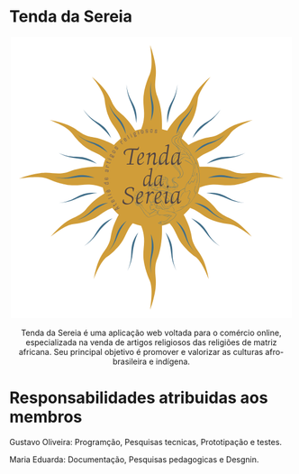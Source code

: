 #  Tenda da Sereia
<p align="center">
 <img style="font-align: center;" src="imagens/tenda da Sereia final.png">
 <p align="center">Tenda da Sereia é uma aplicação web voltada para o comércio online, especializada na venda de artigos religiosos das religiões de matriz africana. Seu principal objetivo é promover e valorizar as culturas afro-brasileira e indígena.</p>

#  Responsabilidades atribuidas aos membros 
<p>Gustavo Oliveira: Programção, Pesquisas tecnicas, Prototipação e testes.</p>
Maria Eduarda: Documentação, Pesquisas pedagogicas e Desgnin.


 

 

